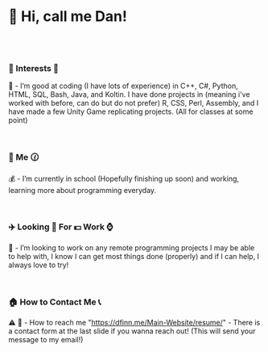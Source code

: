 # 👋 Hi, call me Dan! #

<br>
<br>

### 🚌 Interests 🎸 ###
👀 - I’m good at coding (I have lots of experience) in C++, C#, Python, HTML, SQL, Bash, Java, and Koltin. I have done projects in (meaning i've worked with before, can do but do not prefer) R, CSS, Perl, Assembly, and I have made a few Unity Game replicating projects. (All for classes at some point)

<br>
  
### 🔧 Me 🕜 ### 
💰 - I’m currently in school (Hopefully finishing up soon) and working, learning more about programming everyday.

<br>
  
### ✈️ Looking 🚁 For 💵 Work ⌚ ### 
💸 - I’m looking to work on any remote programming projects I may be able to help with, I know I can get most things done (properly) and if I can help, I always love to try!

<br>
  
### 🏠 How to Contact Me 📞 ### 
⚠️ 📨 - How to reach me "https://dfinn.me/Main-Website/resume/" - There is a contact form at the last slide if you wanna reach out! (This will send your message to my email!)

<br>
<br>
